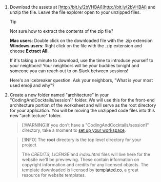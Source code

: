 1. Download the assets at [http://bit.ly/2bVHBAi](http://bit.ly/2bVHBAi) and unzip the file. Leave the file explorer open to your unzipped files.

   >[!TIP]
   >Not sure how to extract the contents of the zip file?
   >
   >**Mac users**: Double click on the downloaded file with the .zip extension<br/>
   >**Windows users**: Right click on the file with the .zip extension and choose **Extract All**.

   If it's taking a minute to download, use the time to introduce yourself to your neighbors! Your neighbors will be your buddies tonight and someone you can reach out to on Slack between sessions! 
   
   Here's an icebreaker question. Ask your neighbors, "What is your most used emoji and why"?

1. Create a new folder named "architecture" in your "CodingAndCocktails/session1" folder. We will use this for the front-end architecture portion of the worksheet and will serve as the root directory for your application. You will be moving the unzipped code files into this new "architecture" folder.

   >[!WARNING]If you don't have a "CodingAndCocktails/session1" directory, take a moment to [set up your workspace](/html/setup/?id=setup).
    
   >[!INFO] 
   >The **root** directory is the top level directory for your project.
   >
   >The _CREDITS_, _LICENSE_ and _index.html_ files will live here for the website we'll be previewing. These contain information on copyright information and credits for any licensed objects. The template downloaded is licensed by [templated.co](http://templated.co), a great resource for website templates.
